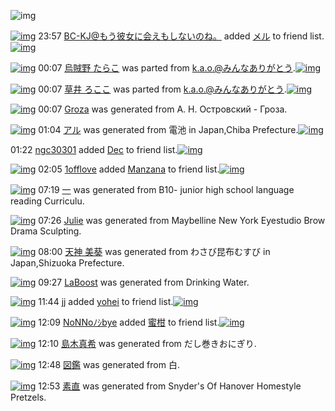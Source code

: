 ![img](http://gdrive-cdn.herokuapp.com/537b65a5bc09f0000721dda7/512px-barcode.png)

[![img](http://www.deviantsart.com/2l905sv.jpeg)](http://www.barcodekanojo.com/user/276669/BC-KJ%40%E3%82%82%E3%81%86%E5%BD%BC%E5%A5%B3%E3%81%AB%E4%BC%9A%E3%81%88%E3%82%82%E3%81%97%E3%81%AA%E3%81%84%E3%81%AE%E3%81%AD%E3%80%82) 23:57 [BC-KJ@もう彼女に会えもしないのね。](http://www.barcodekanojo.com/user/276669/BC-KJ%40%E3%82%82%E3%81%86%E5%BD%BC%E5%A5%B3%E3%81%AB%E4%BC%9A%E3%81%88%E3%82%82%E3%81%97%E3%81%AA%E3%81%84%E3%81%AE%E3%81%AD%E3%80%82) added [メル](http://www.barcodekanojo.com/kanojo/2538682/%E3%83%A1%E3%83%AB) to friend list.[![img](http://gdrive-cdn.herokuapp.com/5506f422d62779000990bcca/4ly-KHkOuW.png)](http://www.barcodekanojo.com/kanojo/2538682/%E3%83%A1%E3%83%AB) 

[![img](http://www.deviantsart.com/366o8mg.png)](http://www.barcodekanojo.com/kanojo/2266523/%E7%83%8F%E8%B3%8A%E9%87%8E%20%E3%81%9F%E3%82%89%E3%81%93) 00:07 [烏賊野 たらこ](http://www.barcodekanojo.com/kanojo/2266523/%E7%83%8F%E8%B3%8A%E9%87%8E%20%E3%81%9F%E3%82%89%E3%81%93) was parted from [k.a.o.@みんなありがとう](http://www.barcodekanojo.com/kanojo/2266523/%E7%83%8F%E8%B3%8A%E9%87%8E%20%E3%81%9F%E3%82%89%E3%81%93).[![img](http://gdrive-cdn.herokuapp.com/5501adc6e0b7e90009844fe7/k.a.o..jpg)](http://www.barcodekanojo.com/user/30944/k.a.o.%40%E3%81%BF%E3%82%93%E3%81%AA%E3%81%82%E3%82%8A%E3%81%8C%E3%81%A8%E3%81%86) 

[![img](http://www.deviantsart.com/47ohs8.png)](http://www.barcodekanojo.com/kanojo/2643484/%E8%8D%89%E4%BA%95%20%E3%82%8D%E3%81%93%E3%81%93) 00:07 [草井 ろここ](http://www.barcodekanojo.com/kanojo/2643484/%E8%8D%89%E4%BA%95%20%E3%82%8D%E3%81%93%E3%81%93) was parted from [k.a.o.@みんなありがとう](http://www.barcodekanojo.com/kanojo/2643484/%E8%8D%89%E4%BA%95%20%E3%82%8D%E3%81%93%E3%81%93).[![img](http://gdrive-cdn.herokuapp.com/5501adc6e0b7e90009844fe7/k.a.o..jpg)](http://www.barcodekanojo.com/user/30944/k.a.o.%40%E3%81%BF%E3%82%93%E3%81%AA%E3%81%82%E3%82%8A%E3%81%8C%E3%81%A8%E3%81%86) 

[![img](http://gdrive-cdn.herokuapp.com/5506f30cd62779000990bcc9/Groza.png)](http://www.barcodekanojo.com/kanojo/3193517/Groza) 00:07 [Groza](http://www.barcodekanojo.com/kanojo/3193517/Groza) was generated from А. Н. Островский - Гроза.

[![img](http://www.deviantsart.com/2of6frr.png)](http://www.barcodekanojo.com/kanojo/3193518/%E3%82%A2%E3%83%AB) 01:04 [アル](http://www.barcodekanojo.com/kanojo/3193518/%E3%82%A2%E3%83%AB) was generated from 電池 in Japan,Chiba Prefecture.[![img](http://www.deviantsart.com/39qdrnr.jpeg)](http://www.barcodekanojo.com/product_images/barcode/2417804/1304857435/%E4%B9%BE%E9%9B%BB%E6%B1%A0.jpg) 

01:22 [ngc30301](http://www.barcodekanojo.com/user/438796/ngc30301) added [Dec](http://www.barcodekanojo.com/kanojo/3143277/Dec) to friend list.[![img](http://www.deviantsart.com/33n1ef6.png)](http://www.barcodekanojo.com/kanojo/3143277/Dec) 

[![img](http://www.deviantsart.com/1j7ave4.jpeg)](http://www.barcodekanojo.com/user/445372/1offlove) 02:05 [1offlove](http://www.barcodekanojo.com/user/445372/1offlove) added [Manzana](http://www.barcodekanojo.com/kanojo/2922899/Manzana) to friend list.[![img](http://www.deviantsart.com/3qmluva.png)](http://www.barcodekanojo.com/kanojo/2922899/Manzana) 

[![img](http://www.deviantsart.com/3qrfh06.png)](http://www.barcodekanojo.com/kanojo/3193519/%E4%B8%80) 07:19 [一](http://www.barcodekanojo.com/kanojo/3193519/%E4%B8%80) was generated from B10- junior high school language reading Curriculu.

[![img](http://www.deviantsart.com/399kc3.png)](http://www.barcodekanojo.com/kanojo/3193520/Julie) 07:26 [Julie](http://www.barcodekanojo.com/kanojo/3193520/Julie) was generated from Maybelline New York Eyestudio Brow Drama Sculpting.

[![img](http://www.deviantsart.com/2p81v8q.png)](http://www.barcodekanojo.com/kanojo/3193521/%E5%A4%A9%E7%A5%9E%20%E7%BE%8E%E8%91%B5) 08:00 [天神 美葵](http://www.barcodekanojo.com/kanojo/3193521/%E5%A4%A9%E7%A5%9E%20%E7%BE%8E%E8%91%B5) was generated from わさび昆布むすび in Japan,Shizuoka Prefecture.

[![img](http://www.deviantsart.com/20mlu2r.png)](http://www.barcodekanojo.com/kanojo/3193522/LaBoost) 09:27 [LaBoost](http://www.barcodekanojo.com/kanojo/3193522/LaBoost) was generated from Drinking Water.

[![img](http://www.deviantsart.com/106njb5.jpeg)](http://www.barcodekanojo.com/user/480063/jj) 11:44 [jj](http://www.barcodekanojo.com/user/480063/jj) added [yohei](http://www.barcodekanojo.com/kanojo/3090276/yohei) to friend list.[![img](http://www.deviantsart.com/26flvk0.png)](http://www.barcodekanojo.com/kanojo/3090276/yohei) 

[![img](http://www.deviantsart.com/h1ui4e.jpeg)](http://www.barcodekanojo.com/user/220385/NoNNo%EF%BE%89%EF%BD%BCbye) 12:09 [NoNNoﾉｼbye](http://www.barcodekanojo.com/user/220385/NoNNo%EF%BE%89%EF%BD%BCbye) added [蜜柑](http://www.barcodekanojo.com/kanojo/3193155/%E8%9C%9C%E6%9F%91) to friend list.[![img](http://www.deviantsart.com/15sm5l9.png)](http://www.barcodekanojo.com/kanojo/3193155/%E8%9C%9C%E6%9F%91) 

[![img](http://www.deviantsart.com/laqsqb.png)](http://www.barcodekanojo.com/kanojo/3193523/%E5%B3%B6%E6%9C%A8%E7%9C%9F%E5%B8%8C) 12:10 [島木真希](http://www.barcodekanojo.com/kanojo/3193523/%E5%B3%B6%E6%9C%A8%E7%9C%9F%E5%B8%8C) was generated from だし巻きおにぎり.

[![img](http://www.deviantsart.com/400mpf.png)](http://www.barcodekanojo.com/kanojo/3193524/%E5%9B%B3%E9%91%91) 12:48 [図鑑](http://www.barcodekanojo.com/kanojo/3193524/%E5%9B%B3%E9%91%91) was generated from 白.

[![img](http://www.deviantsart.com/1edn297.png)](http://www.barcodekanojo.com/kanojo/3193525/%E7%B4%A0%E7%9B%B4) 12:53 [素直](http://www.barcodekanojo.com/kanojo/3193525/%E7%B4%A0%E7%9B%B4) was generated from Snyder's Of Hanover Homestyle Pretzels.

